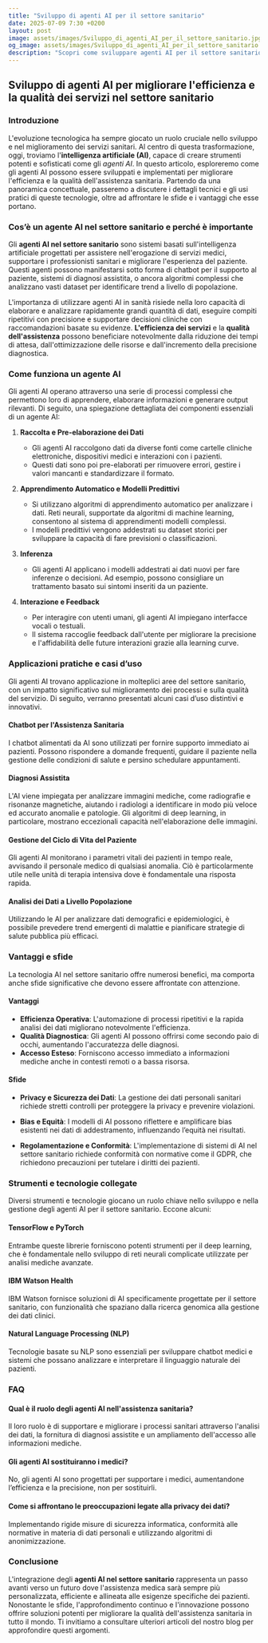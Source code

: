 ```yaml
---
title: "Sviluppo di agenti AI per il settore sanitario"
date: 2025-07-09 7:30 +0200
layout: post
image: assets/images/Sviluppo_di_agenti_AI_per_il_settore_sanitario.jpg
og_image: assets/images/Sviluppo_di_agenti_AI_per_il_settore_sanitario.jpg
description: "Scopri come sviluppare agenti AI per il settore sanitario e migliorare l'efficienza e la qualità dei servizi, con casi studio ispiratori."
---
```


## Sviluppo di agenti AI per migliorare l'efficienza e la qualità dei servizi nel settore sanitario

### Introduzione

L'evoluzione tecnologica ha sempre giocato un ruolo cruciale nello sviluppo e nel miglioramento dei servizi sanitari. Al centro di questa trasformazione, oggi, troviamo l'**intelligenza artificiale (AI)**, capace di creare strumenti potenti e sofisticati come gli *agenti AI*. In questo articolo, esploreremo come gli agenti AI possono essere sviluppati e implementati per migliorare l'efficienza e la qualità dell'assistenza sanitaria. Partendo da una panoramica concettuale, passeremo a discutere i dettagli tecnici e gli usi pratici di queste tecnologie, oltre ad affrontare le sfide e i vantaggi che esse portano.

### Cos’è un agente AI nel settore sanitario e perché è importante

Gli **agenti AI nel settore sanitario** sono sistemi basati sull'intelligenza artificiale progettati per assistere nell'erogazione di servizi medici, supportare i professionisti sanitari e migliorare l'esperienza del paziente. Questi agenti possono manifestarsi sotto forma di chatbot per il supporto al paziente, sistemi di diagnosi assistita, o ancora algoritmi complessi che analizzano vasti dataset per identificare trend a livello di popolazione.

L'importanza di utilizzare agenti AI in sanità risiede nella loro capacità di elaborare e analizzare rapidamente grandi quantità di dati, eseguire compiti ripetitivi con precisione e supportare decisioni cliniche con raccomandazioni basate su evidenze. **L'efficienza dei servizi** e la **qualità dell'assistenza** possono beneficiare notevolmente dalla riduzione dei tempi di attesa, dall'ottimizzazione delle risorse e dall'incremento della precisione diagnostica.

### Come funziona un agente AI

Gli agenti AI operano attraverso una serie di processi complessi che permettono loro di apprendere, elaborare informazioni e generare output rilevanti. Di seguito, una spiegazione dettagliata dei componenti essenziali di un agente AI:

1. **Raccolta e Pre-elaborazione dei Dati**
   - Gli agenti AI raccolgono dati da diverse fonti come cartelle cliniche elettroniche, dispositivi medici e interazioni con i pazienti.
   - Questi dati sono poi pre-elaborati per rimuovere errori, gestire i valori mancanti e standardizzare il formato.

2. **Apprendimento Automatico e Modelli Predittivi**
   - Si utilizzano algoritmi di apprendimento automatico per analizzare i dati. Reti neurali, supportate da algoritmi di machine learning, consentono al sistema di apprendimenti modelli complessi.
   - I modelli predittivi vengono addestrati su dataset storici per sviluppare la capacità di fare previsioni o classificazioni.

3. **Inferenza**
   - Gli agenti AI applicano i modelli addestrati ai dati nuovi per fare inferenze o decisioni. Ad esempio, possono consigliare un trattamento basato sui sintomi inseriti da un paziente.

4. **Interazione e Feedback**
   - Per interagire con utenti umani, gli agenti AI impiegano interfacce vocali o testuali.
   - Il sistema raccoglie feedback dall'utente per migliorare la precisione e l'affidabilità delle future interazioni grazie alla learning curve.

### Applicazioni pratiche e casi d’uso

Gli agenti AI trovano applicazione in molteplici aree del settore sanitario, con un impatto significativo sul miglioramento dei processi e sulla qualità del servizio. Di seguito, verranno presentati alcuni casi d’uso distintivi e innovativi.

#### Chatbot per l'Assistenza Sanitaria

I chatbot alimentati da AI sono utilizzati per fornire supporto immediato ai pazienti. Possono rispondere a domande frequenti, guidare il paziente nella gestione delle condizioni di salute e persino schedulare appuntamenti.

#### Diagnosi Assistita

L'AI viene impiegata per analizzare immagini mediche, come radiografie e risonanze magnetiche, aiutando i radiologi a identificare in modo più veloce ed accurato anomalie e patologie. Gli algoritmi di deep learning, in particolare, mostrano eccezionali capacità nell'elaborazione delle immagini.

#### Gestione del Ciclo di Vita del Paziente

Gli agenti AI monitorano i parametri vitali dei pazienti in tempo reale, avvisando il personale medico di qualsiasi anomalia. Ciò è particolarmente utile nelle unità di terapia intensiva dove è fondamentale una risposta rapida.

#### Analisi dei Dati a Livello Popolazione

Utilizzando le AI per analizzare dati demografici e epidemiologici, è possibile prevedere trend emergenti di malattie e pianificare strategie di salute pubblica più efficaci. 

### Vantaggi e sfide

La tecnologia AI nel settore sanitario offre numerosi benefici, ma comporta anche sfide significative che devono essere affrontate con attenzione.

#### Vantaggi

- **Efficienza Operativa**: L'automazione di processi ripetitivi e la rapida analisi dei dati migliorano notevolmente l'efficienza.
- **Qualità Diagnostica**: Gli agenti AI possono offrirsi come secondo paio di occhi, aumentando l'accuratezza delle diagnosi.
- **Accesso Esteso**: Forniscono accesso immediato a informazioni mediche anche in contesti remoti o a bassa risorsa.

#### Sfide

- **Privacy e Sicurezza dei Dati**: La gestione dei dati personali sanitari richiede stretti controlli per proteggere la privacy e prevenire violazioni.
  
- **Bias e Equità**: I modelli di AI possono riflettere e amplificare bias esistenti nei dati di addestramento, influenzando l’equità nei risultati.
  
- **Regolamentazione e Conformità**: L'implementazione di sistemi di AI nel settore sanitario richiede conformità con normative come il GDPR, che richiedono precauzioni per tutelare i diritti dei pazienti.

### Strumenti e tecnologie collegate

Diversi strumenti e tecnologie giocano un ruolo chiave nello sviluppo e nella gestione degli agenti AI per il settore sanitario. Eccone alcuni:

#### TensorFlow e PyTorch

Entrambe queste librerie forniscono potenti strumenti per il deep learning, che è fondamentale nello sviluppo di reti neurali complicate utilizzate per analisi mediche avanzate.

#### IBM Watson Health

IBM Watson fornisce soluzioni di AI specificamente progettate per il settore sanitario, con funzionalità che spaziano dalla ricerca genomica alla gestione dei dati clinici.

#### Natural Language Processing (NLP)

Tecnologie basate su NLP sono essenziali per sviluppare chatbot medici e sistemi che possano analizzare e interpretare il linguaggio naturale dei pazienti.

### FAQ

#### Qual è il ruolo degli agenti AI nell'assistenza sanitaria?

Il loro ruolo è di supportare e migliorare i processi sanitari attraverso l'analisi dei dati, la fornitura di diagnosi assistite e un ampliamento dell'accesso alle informazioni mediche.

#### Gli agenti AI sostituiranno i medici?

No, gli agenti AI sono progettati per supportare i medici, aumentandone l’efficienza e la precisione, non per sostituirli.

#### Come si affrontano le preoccupazioni legate alla privacy dei dati?

Implementando rigide misure di sicurezza informatica, conformità alle normative in materia di dati personali e utilizzando algoritmi di anonimizzazione.

### Conclusione

L'integrazione degli **agenti AI nel settore sanitario** rappresenta un passo avanti verso un futuro dove l'assistenza medica sarà sempre più personalizzata, efficiente e allineata alle esigenze specifiche dei pazienti. Nonostante le sfide, l'approfondimento continuo e l'innovazione possono offrire soluzioni potenti per migliorare la qualità dell'assistenza sanitaria in tutto il mondo. Ti invitiamo a consultare ulteriori articoli del nostro blog per approfondire questi argomenti.